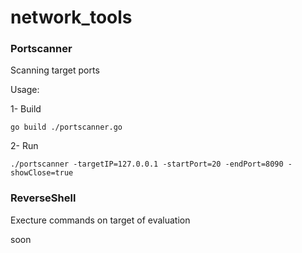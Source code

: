# network_tools

### Portscanner

Scanning target ports

Usage:

1- Build
```
go build ./portscanner.go
```
2- Run
```
./portscanner -targetIP=127.0.0.1 -startPort=20 -endPort=8090 -showClose=true
```

### ReverseShell

Execture commands on target of evaluation

soon



